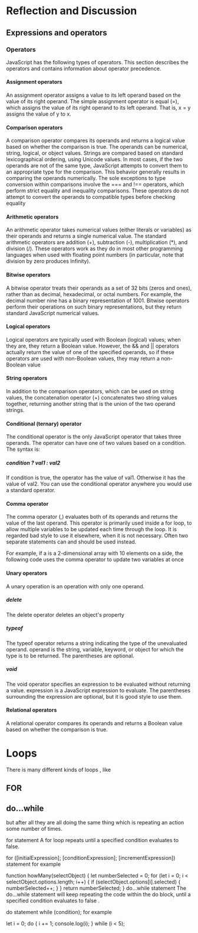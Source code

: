 # Reflection and Discussion

## Expressions and operators

### Operators

JavaScript has the following types of operators. This section describes the operators and contains information about operator precedence.

 #### Assignment operators
 An assignment operator assigns a value to its left operand based on the value of its right operand. The simple assignment operator is equal (=), which assigns the value of its right operand to its left operand. That is, x = y assigns the value of y to x.
#### Comparison operators
A comparison operator compares its operands and returns a logical value based on whether the comparison is true. The operands can be numerical, string, logical, or object values. Strings are compared based on standard lexicographical ordering, using Unicode values. In most cases, if the two operands are not of the same type, JavaScript attempts to convert them to an appropriate type for the comparison. This behavior generally results in comparing the operands numerically. The sole exceptions to type conversion within comparisons involve the === and !== operators, which perform strict equality and inequality comparisons. These operators do not attempt to convert the operands to compatible types before checking equality
#### Arithmetic operators
An arithmetic operator takes numerical values (either literals or variables) as their operands and returns a single numerical value. The standard arithmetic operators are addition (+), subtraction (-), multiplication (*), and division (/). These operators work as they do in most other programming languages when used with floating point numbers (in particular, note that division by zero produces Infinity).
#### Bitwise operators
A bitwise operator treats their operands as a set of 32 bits (zeros and ones), rather than as decimal, hexadecimal, or octal numbers. For example, the decimal number nine has a binary representation of 1001. Bitwise operators perform their operations on such binary representations, but they return standard JavaScript numerical values.
#### Logical operators
Logical operators are typically used with Boolean (logical) values; when they are, they return a Boolean value. However, the && and || operators actually return the value of one of the specified operands, so if these operators are used with non-Boolean values, they may return a non-Boolean value
#### String operators
In addition to the comparison operators, which can be used on string values, the concatenation operator (+) concatenates two string values together, returning another string that is the union of the two operand strings.
#### Conditional (ternary) operator
The conditional operator is the only JavaScript operator that takes three operands. The operator can have one of two values based on a condition. The syntax is:
##### condition ? val1 : val2
If condition is true, the operator has the value of val1. Otherwise it has the value of val2. You can use the conditional operator anywhere you would use a standard operator.
#### Comma operator
The comma operator (,) evaluates both of its operands and returns the value of the last operand. This operator is primarily used inside a for loop, to allow multiple variables to be updated each time through the loop. It is regarded bad style to use it elsewhere, when it is not necessary. Often two separate statements can and should be used instead.

For example, if a is a 2-dimensional array with 10 elements on a side, the following code uses the comma operator to update two variables at once
#### Unary operators
A unary operation is an operation with only one operand.

##### delete
The delete operator deletes an object's property
##### typeof
The typeof operator returns a string indicating the type of the unevaluated operand. operand is the string, variable, keyword, or object for which the type is to be returned. The parentheses are optional.
##### void
The void operator specifies an expression to be evaluated without returning a value. expression is a JavaScript expression to evaluate. The parentheses surrounding the expression are optional, but it is good style to use them.
#### Relational operators
A relational operator compares its operands and returns a Boolean value based on whether the comparison is true.


# Loops
There is many different kinds of loops , like

## FOR
## do...while
but after all they are all doing the same thing which is repeating an action some number of times.

for statement
A for loop repeats until a specified condition evaluates to false.

for ([initialExpression]; [conditionExpression]; [incrementExpression]) statement
for example

function howMany(selectObject) { let numberSelected = 0; for (let i = 0; i < selectObject.options.length; i++) { if (selectObject.options[i].selected) { numberSelected++; } } return numberSelected; }
do...while statement
The do...while statement will keep repeating the code within the do block, until a specified condition evaluates to false .

do statement while (condition);
for example

let i = 0; do { i += 1; console.log(i); } while (i < 5);
